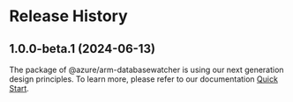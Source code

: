 # Release History
    
## 1.0.0-beta.1 (2024-06-13)

The package of @azure/arm-databasewatcher is using our next generation design principles. To learn more, please refer to our documentation [Quick Start](https://aka.ms/azsdk/js/mgmt/quickstart).
